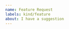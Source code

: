 ```yaml
---
name: Feature Request
labels: kind/feature
about: I have a suggestion
---
```


<!--
Describe in detail what is the new functionality. How is the user experience affected?
-->

